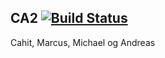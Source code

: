 ## CA2 [![Build Status](https://travis-ci.com/PetersenAndreas/CA2-Gruppe3.svg?branch=master)](https://travis-ci.com/PetersenAndreas/CA2-Gruppe3)


Cahit, Marcus, Michael og Andreas
